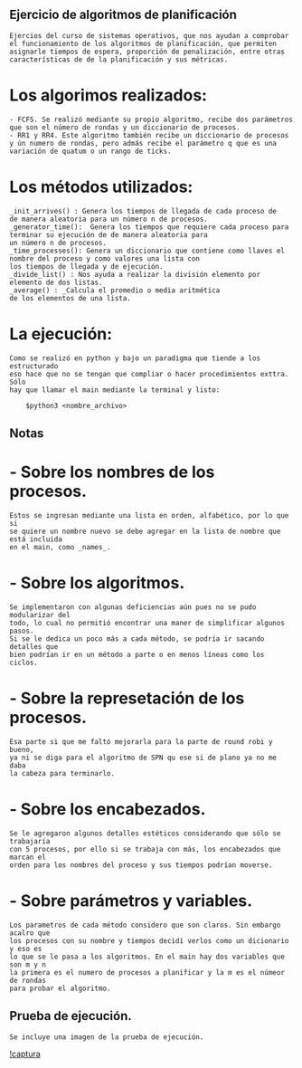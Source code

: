 ## Ejercicio de algoritmos de planificación

	Ejercios del curso de sistemas operativos, que nos ayudan a comprobar
	el funcionamiento de los algoritmos de planificación, que permiten
	asignarle tiempos de espera, proporción de penalización, entre otras
	características de de la planificación y sus métricas.

# Los algorimos realizados:

	- FCFS. Se realizó mediante su propio algoritmo, recibe dos parámetros
	que son el número de rondas y un diccionario de procesos.
	- RR1 y RR4. Este algoritmo también recibe un diccionario de procesos
	y ún numero de rondas, pero admás recibe el parámetro q que es una
	variación de quatum o un rango de ticks.


# Los métodos utilizados:

 	_init_arrives() : Genera los tiempos de llegada de cada proceso de
	de manera aleatoria para un número n de procesos.
 	_generator_time():  Genera los tiempos que requiere cada proceso para
	terminar su ejecución de de manera aleatoria para 
	un número n de procesos.
 	_time_processes(): Genera un diccionario que contiene como llaves el 
	nombre del proceso y como valores una lista con
	los tiempos de llegada y de ejecución.
 	_divide_list() : Nos ayuda a realizar la división elemento por
	elemento de dos listas.
 	_average() : _Calcula el promedio o media aritmética
	de los elementos de una lista. 


# La ejecución:

	Como se realizó en python y bajo un paradigma que tiende a los estructurado
	eso hace que no se tengan que compliar o hacer procedimientos exttra. Sólo
	hay que llamar el main mediante la terminal y listo:

		$python3 <nombre_archivo>

## Notas

#  - Sobre los nombres de los procesos.
	
	Estos se ingresan mediante una lista en orden, alfabético, por lo que si
	se quiere un nombre nuevo se debe agregar en la lista de nombre que está incluida
 	en el main, como _names_.

# - Sobre los algoritmos.
	
	Se implementaron con algunas deficiencias aún pues no se pudo modularizar del
	todo, lo cual no permitió encontrar una maner de simplificar algunos pasos.
	Si se le dedica un poco más a cada método, se podría ir sacando detalles que
	bien podrían ir en un método a parte o en menos líneas como los ciclos.

# - Sobre la represetación de los procesos.
	
	Esa parte si que me faltó mejorarla para la parte de round robi y bueno,
	ya ni se diga para el algoritmo de SPN qu ese si de plano ya no me daba
	la cabeza para terminarlo.

# - Sobre los encabezados.
	
	Se le agregaron algunos detalles estéticos considerando que sólo se trabajaría
	con 5 procesos, por ello si se trabaja con más, los encabezados que marcan el
	orden para los nombres del proceso y sus tiempos podrían moverse.

# - Sobre parámetros y variables.

	Los parametros de cada método considero que son claros. Sin embargo acalro que
	los procesos con su nombre y tiempos decidí verlos como un dicionario y eso es
	lo que se le pasa a los algoritmos. En el main hay dos variables que son m y n
	la primera es el numero de procesos a planificar y la m es el númeor de rondas
	para probar el algoritmo.

## Prueba de ejecución.
	
	Se incluye una imagen de la prueba de ejecución.

  [!captura](images/captura.png)
